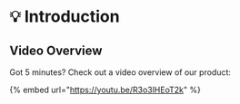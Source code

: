 # 💡 Introduction

## Video Overview

Got 5 minutes? Check out a video overview of our product:

{% embed url="https://youtu.be/R3o3lHEoT2k" %}
